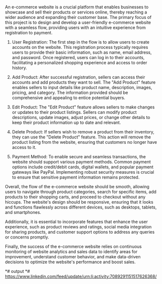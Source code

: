 An e-commerce website is a crucial platform that enables businesses to showcase and sell their products or services online, thereby reaching a wider audience and expanding their customer base. The primary focus of this project is to design and develop a user-friendly e-commerce website with a seamless flow, providing users with an intuitive experience from registration to payment.

1. User Registration:
The first step in the flow is to allow users to create accounts on the website. This registration process typically requires users to provide their basic information, such as name, email address, and password. Once registered, users can log in to their accounts, facilitating a personalized shopping experience and access to order history.

2. Add Product:
After successful registration, sellers can access their accounts and add products they want to sell. The "Add Product" feature enables sellers to input details like product name, description, images, pricing, and category. The information provided should be comprehensive and appealing to entice potential buyers.

3. Edit Product:
The "Edit Product" feature allows sellers to make changes or updates to their product listings. Sellers can modify product descriptions, update images, adjust prices, or change other details to keep their product information up to date and relevant.

4. Delete Product:
If sellers wish to remove a product from their inventory, they can use the "Delete Product" feature. This action will remove the product listing from the website, ensuring that customers no longer have access to it.

5. Payment Method:
To enable secure and seamless transactions, the website should support various payment methods. Common payment options include credit/debit cards, digital wallets, and popular payment gateways like PayPal. Implementing robust security measures is crucial to ensure that sensitive payment information remains protected.

Overall, the flow of the e-commerce website should be smooth, allowing users to navigate through product categories, search for specific items, add products to their shopping carts, and proceed to checkout without any hiccups. The website's design should be responsive, ensuring that it looks and functions flawlessly across different devices, such as desktops, tablets, and smartphones.

Additionally, it is essential to incorporate features that enhance the user experience, such as product reviews and ratings, social media integration for sharing products, and customer support options to address any queries or concerns promptly.

Finally, the success of the e-commerce website relies on continuous monitoring of website analytics and sales data to identify areas for improvement, understand customer behavior, and make data-driven decisions to optimize the website's performance and boost sales.

*# output *#
https://www.linkedin.com/feed/update/urn:li:activity:7089291151517626368/
